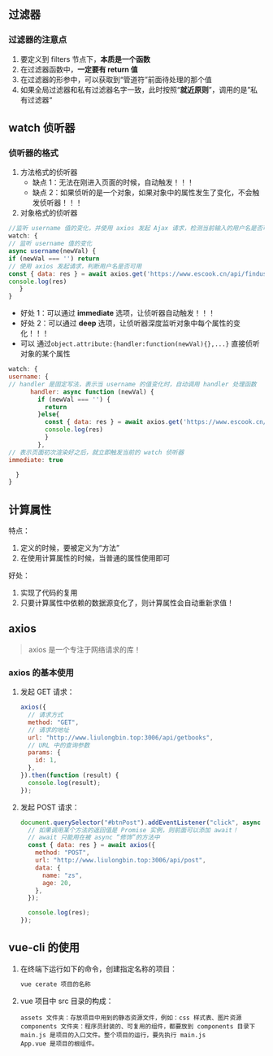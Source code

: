 ## 过滤器

### 过滤器的注意点

1. 要定义到 filters 节点下，**本质是一个函数**
2. 在过滤器函数中，**一定要有 return 值**
3. 在过滤器的形参中，可以获取到“管道符”前面待处理的那个值
4. 如果全局过滤器和私有过滤器名字一致，此时按照“**就近原则**”，调用的是”私有过滤器“

## watch 侦听器

### 侦听器的格式

1. 方法格式的侦听器
   - 缺点 1：无法在刚进入页面的时候，自动触发！！！
   - 缺点 2：如果侦听的是一个对象，如果对象中的属性发生了变化，不会触发侦听器！！！
2. 对象格式的侦听器

```js
//监听 username 值的变化，并使用 axios 发起 Ajax 请求，检测当前输入的用户名是否可用
watch: {
// 监听 username 值的变化
async username(newVal) {
if (newVal === '') return
// 使用 axios 发起请求，判断用户名是否可用
const { data: res } = await axios.get('https://www.escook.cn/api/finduser/' + newVal)
console.log(res)
   }
}

```

- 好处 1：可以通过 **immediate** 选项，让侦听器自动触发！！！
- 好处 2：可以通过 **deep** 选项，让侦听器深度监听对象中每个属性的变化！！！
- 可以 通过`object.attribute:{handler:function(newVal){},...}` 直接侦听 对象的某个属性

```js
watch: {
username: {
// handler 是固定写法，表示当 username 的值变化时，自动调用 handler 处理函数
      handler: async function (newVal) {
        if (newVal === '') {
          return
        }else{
          const { data: res } = await axios.get('https://www.escook.cn/api/finduser/' + newVal)
          console.log(res)
          }
        },
// 表示页面初次渲染好之后，就立即触发当前的 watch 侦听器
immediate: true

  }
}

```

## 计算属性

特点：

1. 定义的时候，要被定义为“方法”
2. 在使用计算属性的时候，当普通的属性使用即可

好处：

1. 实现了代码的复用
2. 只要计算属性中依赖的数据源变化了，则计算属性会自动重新求值！

## axios

> axios 是一个专注于网络请求的库！

### axios 的基本使用

1. 发起 GET 请求：

   ```js
   axios({
     // 请求方式
     method: "GET",
     // 请求的地址
     url: "http://www.liulongbin.top:3006/api/getbooks",
     // URL 中的查询参数
     params: {
       id: 1,
     },
   }).then(function (result) {
     console.log(result);
   });
   ```

2. 发起 POST 请求：

   ```js
   document.querySelector("#btnPost").addEventListener("click", async function () {
     // 如果调用某个方法的返回值是 Promise 实例，则前面可以添加 await！
     // await 只能用在被 async “修饰”的方法中
     const { data: res } = await axios({
       method: "POST",
       url: "http://www.liulongbin.top:3006/api/post",
       data: {
         name: "zs",
         age: 20,
       },
     });

     console.log(res);
   });
   ```

## vue-cli 的使用

1. 在终端下运行如下的命令，创建指定名称的项目：

   ```bash
   vue cerate 项目的名称
   ```

2. vue 项目中 src 目录的构成：

   ```
   assets 文件夹：存放项目中用到的静态资源文件，例如：css 样式表、图片资源
   components 文件夹：程序员封装的、可复用的组件，都要放到 components 目录下
   main.js 是项目的入口文件。整个项目的运行，要先执行 main.js
   App.vue 是项目的根组件。
   ```
